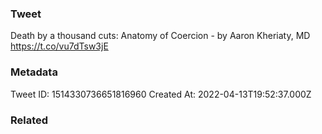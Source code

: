 ### Tweet
Death by a thousand cuts: Anatomy of Coercion - by Aaron Kheriaty, MD https://t.co/vu7dTsw3jE

### Metadata
Tweet ID: 1514330736651816960
Created At: 2022-04-13T19:52:37.000Z

### Related

